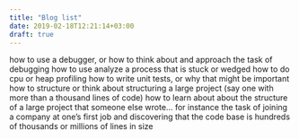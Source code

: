 ```yaml
---
title: "Blog list"
date: 2019-02-18T12:21:14+03:00
draft: true
---
```


how to use a debugger, or how to think about and approach the task of debugging
how to use analyze a process that is stuck or wedged
how to do cpu or heap profiling
how to write unit tests, or why that might be important
how to structure or think about structuring a large project (say one with more than a thousand lines of code)
how to learn about about the structure of a large project that someone else wrote… for instance the task of joining a company at one’s first job and discovering that the code base is hundreds of thousands or millions of lines in size
